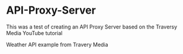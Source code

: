 # API-Proxy-Server
This was a test of creating an API Proxy Server based on the Traversy Media YouTube tutorial

Weather API example from Travery Media
